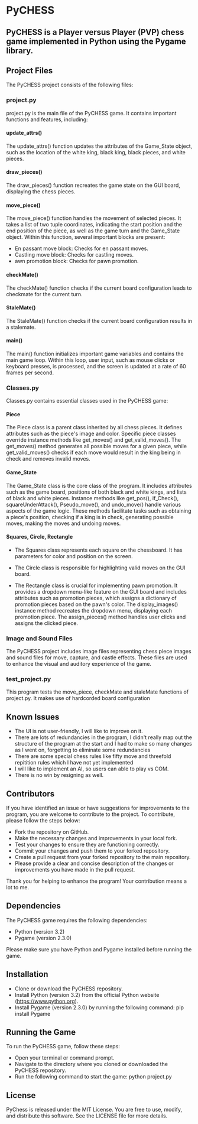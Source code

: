 # PyCHESS

## PyCHESS is a Player versus Player (PVP) chess game implemented in Python using the Pygame library.

## Project Files
The PyCHESS project consists of the following files:

### project.py
project.py is the main file of the PyCHESS game. It contains important functions and features, including:

#### update_attrs()
The update_attrs() function updates the attributes of the Game_State object, such as the location of the white king, black king, black pieces, and white pieces.

#### draw_pieces()
The draw_pieces() function recreates the game state on the GUI board, displaying the chess pieces.

#### move_piece()
The move_piece() function handles the movement of selected pieces. It takes a list of two tuple coordinates, indicating the start position and the end position of the piece, as well as the game turn and the Game_State object. Within this function, several important blocks are present:
* En passant move block: Checks for en passant moves.
* Castling move block: Checks for castling moves.
* awn promotion block: Checks for pawn promotion.

#### checkMate()
The checkMate() function checks if the current board configuration leads to checkmate for the current turn.

#### StaleMate()
The StaleMate() function checks if the current board configuration results in a stalemate.

#### main()
The main() function initializes important game variables and contains the main game loop. Within this loop, user input, such as mouse clicks or keyboard presses, is processed, and the screen is updated at a rate of 60 frames per second.

### Classes.py
Classes.py contains essential classes used in the PyCHESS game:

#### Piece
The Piece class is a parent class inherited by all chess pieces. It defines attributes such as the piece's image and color. Specific piece classes override instance methods like get_moves() and get_valid_moves(). The get_moves() method generates all possible moves for a given piece, while get_valid_moves() checks if each move would result in the king being in check and removes invalid moves.

#### Game_State
The Game_State class is the core class of the program. It includes attributes such as the game board, positions of both black and white kings, and lists of black and white pieces. Instance methods like get_pos(), if_Check(), squareUnderAttack(), Pseudo_move(), and undo_move() handle various aspects of the game logic. These methods facilitate tasks such as obtaining a piece's position, checking if a king is in check, generating possible moves, making the moves and undoing moves.

#### Squares, Circle, Rectangle
* The Squares class represents each square on the chessboard. It has parameters for color and position on the screen.

* The Circle class is responsible for highlighting valid moves on the GUI board.

* The Rectangle class is crucial for implementing pawn promotion. It provides a dropdown menu-like feature on the GUI board and includes attributes such as promotion pieces, which assigns a dictionary of promotion pieces based on the pawn's color. The display_images() instance method recreates the dropdown menu, displaying each promotion piece. The assign_pieces() method handles user clicks and assigns the clicked piece.

### Image and Sound Files
The PyCHESS project includes image files representing chess piece images and sound files for move, capture, and castle effects. These files are used to enhance the visual and auditory experience of the game.

### test_project.py
This program tests the move_piece, checkMate and staleMate functions of project.py. It makes use of hardcorded board configuration

## Known Issues
* The UI is not user-friendly, I will like to improve on it.
* There are lots of redundancies in the program, I didn't really map out the structure of the program at the start and I had to make so many changes as I went on, forgetting to eliminate some redundancies
* There are some special chess rules like fifty move and threefold repitition rules which I have not yet implemented
* I will like to implement an AI, so users can able to play vs COM.
* There is no win by resigning as well.


## Contributors
If you have identified an issue or have suggestions for improvements to the program, you are welcome to contribute to the project. To contribute, please follow the steps below:

* Fork the repository on GitHub.
* Make the necessary changes and improvements in your local fork.
* Test your changes to ensure they are functioning correctly.
* Commit your changes and push them to your forked repository.
* Create a pull request from your forked repository to the main repository.
* Please provide a clear and concise description of the changes or improvements you have made in the pull request.

Thank you for helping to enhance the program! Your contribution means a lot to me.


## Dependencies
The PyCHESS game requires the following dependencies:

* Python (version 3.2)
* Pygame (version 2.3.0)

Please make sure you have Python and Pygame installed before running the game.

## Installation
* Clone or download the PyCHESS repository.
* Install Python (version 3.2) from the official Python website (https://www.python.org).
* Install Pygame (version 2.3.0) by running the following command: pip install Pygame

## Running the Game
To run the PyCHESS game, follow these steps:

* Open your terminal or command prompt.
* Navigate to the directory where you cloned or downloaded the PyCHESS repository.
* Run the following command to start the game: python project.py

## License
PyChess is released under the MIT License. You are free to use, modify, and distribute this software. See the LICENSE file for more details.
    